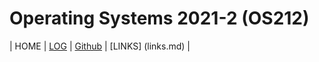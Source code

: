 # Operating Systems 2021-2 (OS212) 




| HOME | [LOG](TXT/mylog.txt) | [Github](https://github.com/aveliaa) | [LINKS] (links.md) |

